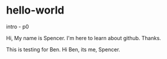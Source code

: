 # hello-world
intro - p0

Hi,
My name is Spencer. I'm here to learn about github.
Thanks.

This is testing for Ben.
Hi Ben, its me, Spencer.
